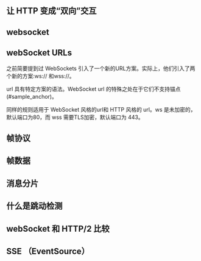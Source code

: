## 让 HTTP 变成“双向”交互

## websocket

## webSocket URLs

之前简要提到过 WebSockets 引入了一个新的URL方案。实际上，他们引入了两个新的方案:ws:// 和wss://。

url 具有特定方案的语法。WebSocket url 的特殊之处在于它们不支持锚点(#sample_anchor)。

同样的规则适用于 WebSocket 风格的url和 HTTP 风格的 url。ws 是未加密的，默认端口为80，而 wss 需要TLS加密，默认端口为 443。

## 帧协议

## 帧数据

## 消息分片

## 什么是跳动检测

## webSocket 和 HTTP/2 比较

## SSE （EventSource）